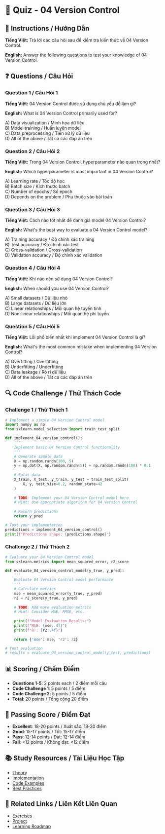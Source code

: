 # 🧠 Quiz - 04 Version Control

## 📝 Instructions / Hướng Dẫn

**Tiếng Việt:** Trả lời các câu hỏi sau để kiểm tra kiến thức về 04 Version Control.

**English:** Answer the following questions to test your knowledge of 04 Version Control.

## ❓ Questions / Câu Hỏi

### Question 1 / Câu Hỏi 1
**Tiếng Việt:** 04 Version Control được sử dụng chủ yếu để làm gì?

**English:** What is 04 Version Control primarily used for?

A) Data visualization / Minh họa dữ liệu  
B) Model training / Huấn luyện model  
C) Data preprocessing / Tiền xử lý dữ liệu  
D) All of the above / Tất cả các đáp án trên

### Question 2 / Câu Hỏi 2
**Tiếng Việt:** Trong 04 Version Control, hyperparameter nào quan trọng nhất?

**English:** Which hyperparameter is most important in 04 Version Control?

A) Learning rate / Tốc độ học  
B) Batch size / Kích thước batch  
C) Number of epochs / Số epoch  
D) Depends on the problem / Phụ thuộc vào bài toán

### Question 3 / Câu Hỏi 3
**Tiếng Việt:** Cách nào tốt nhất để đánh giá model 04 Version Control?

**English:** What's the best way to evaluate a 04 Version Control model?

A) Training accuracy / Độ chính xác training  
B) Test accuracy / Độ chính xác test  
C) Cross-validation / Cross-validation  
D) Validation accuracy / Độ chính xác validation

### Question 4 / Câu Hỏi 4
**Tiếng Việt:** Khi nào nên sử dụng 04 Version Control?

**English:** When should you use 04 Version Control?

A) Small datasets / Dữ liệu nhỏ  
B) Large datasets / Dữ liệu lớn  
C) Linear relationships / Mối quan hệ tuyến tính  
D) Non-linear relationships / Mối quan hệ phi tuyến

### Question 5 / Câu Hỏi 5
**Tiếng Việt:** Lỗi phổ biến nhất khi implement 04 Version Control là gì?

**English:** What's the most common mistake when implementing 04 Version Control?

A) Overfitting / Overfitting  
B) Underfitting / Underfitting  
C) Data leakage / Rò rỉ dữ liệu  
D) All of the above / Tất cả các đáp án trên

## 🔍 Code Challenge / Thử Thách Code

### Challenge 1 / Thử Thách 1
```python
# Implement a simple 04 Version Control model
import numpy as np
from sklearn.model_selection import train_test_split

def implement_04_version_control():
    '''
    Implement basic 04 Version Control functionality
    '''
    # Generate sample data
    X = np.random.randn(100, 5)
    y = np.dot(X, np.random.randn(5)) + np.random.randn(100) * 0.1
    
    # Split data
    X_train, X_test, y_train, y_test = train_test_split(
        X, y, test_size=0.2, random_state=42
    )
    
    # TODO: Implement your 04 Version Control model here
    # Hint: Use appropriate algorithm for 04 Version Control
    
    # Return predictions
    return y_pred

# Test your implementation
predictions = implement_04_version_control()
print(f"Predictions shape: {predictions.shape}")
```

### Challenge 2 / Thử Thách 2
```python
# Evaluate your 04 Version Control model
from sklearn.metrics import mean_squared_error, r2_score

def evaluate_04_version_control_model(y_true, y_pred):
    '''
    Evaluate 04 Version Control model performance
    '''
    # Calculate metrics
    mse = mean_squared_error(y_true, y_pred)
    r2 = r2_score(y_true, y_pred)
    
    # TODO: Add more evaluation metrics
    # Hint: Consider MAE, RMSE, etc.
    
    print(f"Model Evaluation Results:")
    print(f"MSE: {mse:.4f}")
    print(f"R²: {r2:.4f}")
    
    return {'mse': mse, 'r2': r2}

# Test evaluation
# results = evaluate_04_version_control_model(y_test, predictions)
```

## 📊 Scoring / Chấm Điểm

- **Questions 1-5**: 2 points each / 2 điểm mỗi câu
- **Code Challenge 1**: 5 points / 5 điểm
- **Code Challenge 2**: 5 points / 5 điểm
- **Total**: 20 points / Tổng cộng 20 điểm

## 🎯 Passing Score / Điểm Đạt

- **Excellent**: 18-20 points / Xuất sắc: 18-20 điểm
- **Good**: 15-17 points / Tốt: 15-17 điểm  
- **Pass**: 12-14 points / Đạt: 12-14 điểm
- **Fail**: <12 points / Không đạt: <12 điểm

## 📚 Study Resources / Tài Liệu Học Tập

- [Theory](./THEORY_04_version_control.md)
- [Implementation](./IMPLEMENTATION_04_version_control.md)
- [Code Examples](./CODE_EXAMPLES_04_version_control.md)
- [Best Practices](./BEST_PRACTICES_04_version_control.md)

## 🔗 Related Links / Liên Kết Liên Quan

- [Exercises](./EXERCISES_04_version_control.md)
- [Project](./PROJECT_04_version_control.md)
- [Learning Roadmap](./LEARNING_ROADMAP_04_version_control.md)
